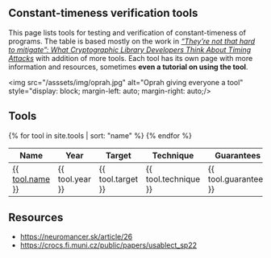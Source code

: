 ## Constant-timeness verification tools

This page lists tools for testing and verification of constant-timeness of programs.
The table is based mostly on the work in [*“They’re not that hard to mitigate”: What Cryptographic Library Developers Think About Timing Attacks*](https://crocs.fi.muni.cz/public/papers/usablect_sp22) with addition of more tools. 
Each tool has its own page with more information and resources, sometimes **even a tutorial on using the tool**.

<img src="/asssets/img/oprah.jpg" alt="Oprah giving everyone a tool" style="display: block; margin-left: auto; margin-right: auto;/>


## Tools

<table>
<thead>
	<th>Name</th>
	<th>Year</th>
	<th>Target</th>
	<th>Technique</th>
	<th>Guarantees</th>
</thead>
{% for tool in site.tools | sort: "name" %}
	<tr>
		<td><a href="{{ tool.url | relative_url }}">{{ tool.name }}</a></td>
		<td>{{ tool.year }}</td>
		<td>{{ tool.target }}</td>
		<td>{{ tool.technique }}</td>
		<td>{{ tool.guarantees }}</td>
	</tr>
{% endfor %}
</table>

## Resources

- <https://neuromancer.sk/article/26>
- <https://crocs.fi.muni.cz/public/papers/usablect_sp22>
